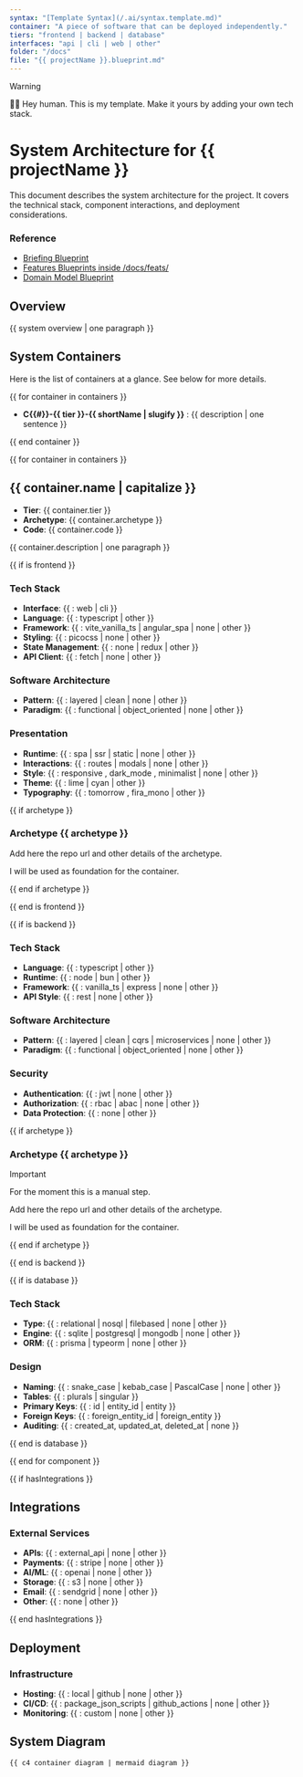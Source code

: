 ```yaml
---
syntax: "[Template Syntax](/.ai/syntax.template.md)"
container: "A piece of software that can be deployed independently."
tiers: "frontend | backend | database"
interfaces: "api | cli | web | other"
folder: "/docs"
file: "{{ projectName }}.blueprint.md"
---
```


> [!WARNING]  
> 🧑‍💻 Hey human. This is my template. Make it yours by adding your own tech stack.

# System Architecture for **{{ projectName }}**

This document describes the system architecture for the project.
It covers the technical stack, component interactions, and deployment considerations.

### Reference

- [Briefing Blueprint](/docs/briefing.blueprint.md)
- [Features Blueprints inside /docs/feats/](/docs/feats/)
- [Domain Model Blueprint](/docs/domain-model.blueprint.md)

## Overview

{{ system overview | one paragraph }}

## System Containers

<!-- Each container should have a code composed of:
  - A number preceded by C
  - A dash
  - The container archetype from the list: web | cli | api | other
  - A dash
  - The container short name in slug format
  -->

Here is the list of containers at a glance. See below for more details.

{{ for container in containers }}

- **C{{#}}-{{ tier }}-{{ shortName | slugify }}** : {{ description | one sentence }}

{{ end container }}

<!--
  For each container fill the details from the template below.
 -->

{{ for container in containers }}

## {{ container.name | capitalize }}

- **Tier**: {{ container.tier }}
- **Archetype**: {{ container.archetype }}
- **Code**: {{ container.code }}

{{ container.description | one paragraph }}

{{ if is frontend }}

### Tech Stack

- **Interface**: {{ : web | cli }}
- **Language**: {{ : typescript | other }}
- **Framework**: {{ : vite_vanilla_ts | angular_spa | none | other }}
- **Styling**: {{ : picocss | none | other }}
- **State Management**: {{ : none | redux | other }}
- **API Client**: {{ : fetch | none | other }}

### Software Architecture

- **Pattern**: {{ : layered | clean | none | other }}
- **Paradigm**: {{ : functional | object_oriented | none | other }}

### Presentation

- **Runtime**: {{ : spa | ssr | static | none | other }}
- **Interactions**: {{ : routes | modals | none | other }}
- **Style**: {{ : responsive , dark_mode , minimalist | none | other }}
- **Theme**: {{ : lime | cyan | other }}
- **Typography**: {{ : tomorrow , fira_mono | other }}

<!-- Ask or suggest an archetype {{ : ng_small_app | ng_large_app | none | other }}-->

{{ if archetype }}

### Archetype {{ archetype }}

Add here the repo url and other details of the archetype.

I will be used as foundation for the container.

{{ end if archetype }}

{{ end is frontend }}

{{ if is backend }}

### Tech Stack

- **Language**: {{ : typescript | other }}
- **Runtime**: {{ : node | bun | other }}
- **Framework**: {{ : vanilla_ts | express | none | other }}
- **API Style**: {{ : rest | none | other }}

### Software Architecture

- **Pattern**: {{ : layered | clean | cqrs | microservices | none | other }}
- **Paradigm**: {{ : functional | object_oriented | none | other }}

### Security

- **Authentication**: {{ : jwt | none | other }}
- **Authorization**: {{ : rbac | abac | none | other }}
- **Data Protection**: {{ :  none | other }}

<!-- Ask or suggest an archetype {{ : node_cli | node_express | none | other }}-->

{{ if archetype }}

### Archetype {{ archetype }}

> [!IMPORTANT]  
> For the moment this is a manual step.

Add here the repo url and other details of the archetype.

I will be used as foundation for the container.

{{ end if archetype }}

{{ end is backend }}

{{ if is database }}

### Tech Stack

- **Type**: {{ : relational | nosql | filebased | none | other }}
- **Engine**: {{ : sqlite | postgresql | mongodb | none | other }}
- **ORM**: {{ : prisma | typeorm | none | other }}

### Design

- **Naming**: {{ : snake_case | kebab_case | PascalCase | none | other }}
- **Tables**: {{ : plurals | singular }}
- **Primary Keys**: {{ : id | entity_id | entity }}
- **Foreign Keys**: {{ : foreign_entity_id | foreign_entity }}
- **Auditing**: {{ : created_at, updated_at, deleted_at | none }}

{{ end is database }}

{{ end for component }}

{{ if hasIntegrations }}

## Integrations

### External Services

- **APIs**: {{ : external_api | none | other }}
- **Payments**: {{ : stripe | none | other }}
- **AI/ML**: {{ : openai | none | other }}
- **Storage**: {{ : s3 | none | other }}
- **Email**: {{ : sendgrid | none | other }}
- **Other**: {{ : none | other }}

{{ end hasIntegrations }}

## Deployment

### Infrastructure

- **Hosting**: {{ : local | github | none | other }}
- **CI/CD**: {{ : package_json_scripts | github_actions | none | other }}
- **Monitoring**: {{ : custom | none | other }}

## System Diagram

<!--
 - The diagram should be a C4 container diagram.
 - Show internal and external containers.
-->

```mermaid
{{ c4 container diagram | mermaid diagram }}
```
